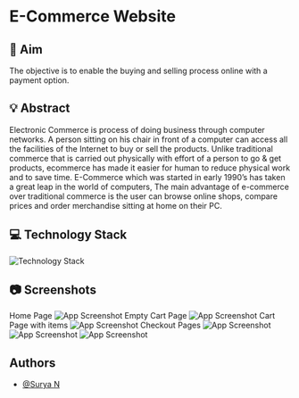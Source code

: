 
# E-Commerce Website




## 🎯 Aim 
 The objective is to enable the buying and selling process online with a payment option.
## 💡 Abstract
Electronic Commerce is process of doing business through computer networks. A person sitting on his chair in front of a computer can access all the facilities of the Internet to buy or sell the products.
Unlike traditional commerce that is carried out physically with effort of a person to go & get products, ecommerce has made it easier for human to reduce physical work and to save time.    E-Commerce which was started in early 1990’s has taken a great leap in the world of computers,
The main advantage of e-commerce over traditional commerce is the user can browse online shops, compare prices and order merchandise sitting at home on their PC.
## 💻 Technology Stack
![Technology Stack](https://i.ibb.co/fn8qTrm/Tech-stack-Resume-2.jpg)
## 📷 Screenshots
Home Page 
![App Screenshot](https://i.ibb.co/G5bC3XN/Capture-1.jpg)
Empty Cart Page
![App Screenshot](https://i.ibb.co/6PVhGPz/Capture-3.jpg)
Cart Page with items
![App Screenshot](https://i.ibb.co/7KMHP2g/Capture-2.jpg)
Checkout Pages
![App Screenshot](https://i.ibb.co/5xV6F6v/Capture-4.jpg)
![App Screenshot](https://i.ibb.co/LhwyBMP/Capture-5.jpg)
![App Screenshot](https://i.ibb.co/RHbs1TF/Capture.jpg)

## Authors

- [@Surya N](https://github.com/Surya1906)

